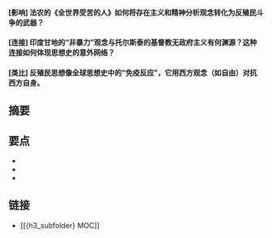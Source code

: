 #### [影响] 法农的《全世界受苦的人》如何将存在主义和精神分析观念转化为反殖民斗争的武器？


#### [连接] 印度甘地的“非暴力”观念与托尔斯泰的基督教无政府主义有何渊源？这种连接如何体现思想史的意外网络？


#### [类比] 反殖民思想像全球思想史中的“免疫反应”，它用西方观念（如自由）对抗西方自身。


## 摘要


## 要点

- 
- 
- 

## 链接

- [[{h3_subfolder} MOC]]
